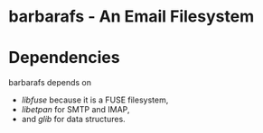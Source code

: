 # barbarafs - An Email Filesystem

# Dependencies

barbarafs depends on
- *libfuse* because it is a FUSE filesystem,
- *libetpan* for SMTP and IMAP,
- and *glib* for data structures.
